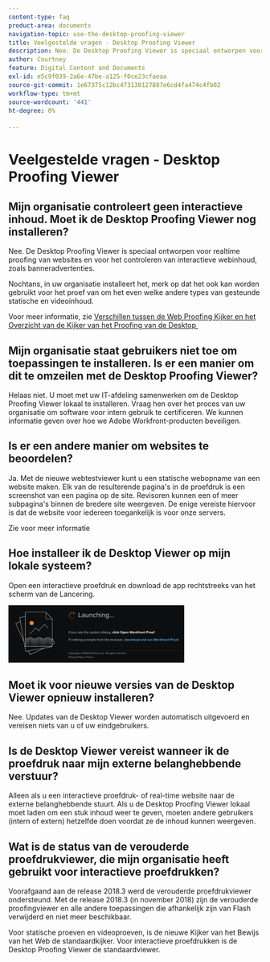```yaml
---
content-type: faq
product-area: documents
navigation-topic: use-the-desktop-proofing-viewer
title: Veelgestelde vragen - Desktop Proofing Viewer
description: Nee. De Desktop Proofing Viewer is speciaal ontworpen voor realtime proofing van websites en voor het controleren van interactieve webinhoud, zoals banneradvertenties.
author: Courtney
feature: Digital Content and Documents
exl-id: e5c9f039-2a6e-47be-a125-f0ce23cfaeaa
source-git-commit: 1e67375c12bc473130127887e6cd4fa474c4fb02
workflow-type: tm+mt
source-wordcount: '441'
ht-degree: 0%

---
```


# Veelgestelde vragen - Desktop Proofing Viewer

## Mijn organisatie controleert geen interactieve inhoud. Moet ik de Desktop Proofing Viewer nog installeren?

Nee. De Desktop Proofing Viewer is speciaal ontworpen voor realtime proofing van websites en voor het controleren van interactieve webinhoud, zoals banneradvertenties.

Nochtans, in uw organisatie installeert het, merk op dat het ook kan worden gebruikt voor het proef van om het even welke andere types van gesteunde statische en videoinhoud. 

Voor meer informatie, zie [&#x200B; Verschillen tussen de Web Proofing Kijker en het Overzicht van de Kijker van het Proofing van de Desktop &#x200B;](../../../review-and-approve-work/proofing/proofing-overview/understand-differences-between-web-viewer.md)

## Mijn organisatie staat gebruikers niet toe om toepassingen te installeren. Is er een manier om dit te omzeilen met de Desktop Proofing Viewer?

Helaas niet. U moet met uw IT-afdeling samenwerken om de Desktop Proofing Viewer lokaal te installeren. Vraag hen over het proces van uw organisatie om software voor intern gebruik te certificeren. We kunnen informatie geven over hoe we Adobe Workfront-producten beveiligen.

## Is er een andere manier om websites te beoordelen?

Ja. Met de nieuwe webtestviewer kunt u een statische webopname van een website maken. Elk van de resulterende pagina&#39;s in de proefdruk is een screenshot van een pagina op de site. Revisoren kunnen een of meer subpagina&#39;s binnen de bredere site weergeven. De enige vereiste hiervoor is dat de website voor iedereen toegankelijk is voor onze servers.

Zie voor meer informatie

## Hoe installeer ik de Desktop Viewer op mijn lokale systeem?

Open een interactieve proefdruk en download de app rechtstreeks van het scherm van de Lancering.

![&#x200B; het scherm van de Lancering &#x200B;](assets/mceclip0-350x114.png) 

## Moet ik voor nieuwe versies van de Desktop Viewer opnieuw installeren?

Nee. Updates van de Desktop Viewer worden automatisch uitgevoerd en vereisen niets van u of uw eindgebruikers.

## Is de Desktop Viewer vereist wanneer ik de proefdruk naar mijn externe belanghebbende verstuur?

Alleen als u een interactieve proefdruk- of real-time website naar de externe belanghebbende stuurt. Als u de Desktop Proofing Viewer lokaal moet laden om een stuk inhoud weer te geven, moeten andere gebruikers (intern of extern) hetzelfde doen voordat ze de inhoud kunnen weergeven.

## Wat is de status van de verouderde proefdrukviewer, die mijn organisatie heeft gebruikt voor interactieve proefdrukken?

Voorafgaand aan de release 2018.3 werd de verouderde proefdrukviewer ondersteund. Met de release 2018.3 (in november 2018) zijn de verouderde proofingviewer en alle andere toepassingen die afhankelijk zijn van Flash verwijderd en niet meer beschikbaar. 

Voor statische proeven en videoproeven, is de nieuwe Kijker van het Bewijs van het Web de standaardkijker. Voor interactieve proefdrukken is de Desktop Proofing Viewer de standaardviewer.

<!--For more information, see [Legacy proofing viewer removed in 2018.3](../../../workfront-proof/wp-work-proofsfiles/review-proofs-lpv/lpv-removed-2018.md)-->
